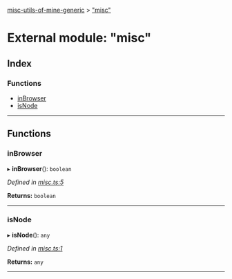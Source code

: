 [misc-utils-of-mine-generic](../README.md) > ["misc"](../modules/_misc_.md)

# External module: "misc"

## Index

### Functions

* [inBrowser](_misc_.md#inbrowser)
* [isNode](_misc_.md#isnode)

---

## Functions

<a id="inbrowser"></a>

###  inBrowser

▸ **inBrowser**(): `boolean`

*Defined in [misc.ts:5](https://github.com/cancerberoSgx/misc-utils-of-mine/blob/087758d/misc-utils-of-mine-generic/src/misc.ts#L5)*

**Returns:** `boolean`

___
<a id="isnode"></a>

###  isNode

▸ **isNode**(): `any`

*Defined in [misc.ts:1](https://github.com/cancerberoSgx/misc-utils-of-mine/blob/087758d/misc-utils-of-mine-generic/src/misc.ts#L1)*

**Returns:** `any`

___

